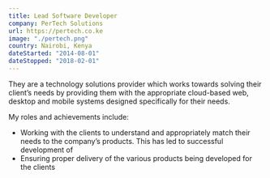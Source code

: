 ```yaml
---
title: Lead Software Developer
company: PerTech Solutions
url: https://pertech.co.ke
image: "./pertech.png"
country: Nairobi, Kenya
dateStarted: "2014-08-01"
dateStopped: "2018-02-01"
---
```


They are a technology solutions provider which works towards solving their client’s needs by providing them with the appropriate cloud-based web, desktop and mobile systems designed specifically for their needs.

My roles and achievements include:
- Working with the clients to understand and appropriately match their needs to the company’s products. This has led to successful development of
- Ensuring proper delivery of the various products being developed for the clients